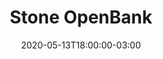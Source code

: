 ---
title: "Stone OpenBank"
linkTitle: "STONE OPENBANK"
date: 2020-05-13T18:00:00-03:00
lastmod: 2020-09-21T18:00:00-03:00
weight: 1
description: >
      
---